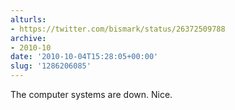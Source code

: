 ```yaml
---
alturls:
- https://twitter.com/bismark/status/26372509788
archive:
- 2010-10
date: '2010-10-04T15:28:05+00:00'
slug: '1286206085'
---
```


The computer systems are down. Nice.

